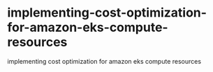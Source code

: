 # implementing-cost-optimization-for-amazon-eks-compute-resources
implementing cost optimization for amazon eks compute resources

